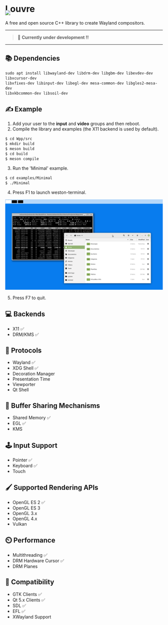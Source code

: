 
<img style="position:relative;margin:0;padding:0;top:40px" src="https://i.imgur.com/cCT9KwN.png" width="112"/>
<h1 style="margin-top:0;padding-top:0">Louvre</h1>

A free and open source C++ library to create Wayland compositors.

<hr>

> 🔨 **Currently under development !!**

<hr>

## 📚 Dependencies
```
sudo apt install libwayland-dev libdrm-dev libgbm-dev libevdev-dev libxcursor-dev 
libxfixes-dev libinput-dev libegl-dev mesa-common-dev libgles2-mesa-dev 
libxkbcommon-dev libsoil-dev
```

## ✍️ Example

1. Add your user to the **input** and **video** groups and then reboot.
2. Compile the library and examples (the X11 backend is used by default).

```
$ cd Wpp/src
$ mkdir build
$ meson build
$ cd build
$ meson compile
```
3. Run the 'Minimal' example.
```
$ cd examples/Minimal
$ ./Minimal
```
4. Press F1 to launch weston-terminal.

![Example](screenshots/Screenshot-01.png)

5. Press F7 to quit.

## 💻 Backends

* X11 :white_check_mark:
* DRM/KMS :white_check_mark:

## 🧩 Protocols

* Wayland :white_check_mark:
* XDG Shell :white_check_mark:
* Decoration Manager
* Presentation Time
* Viewporter
* Qt Shell

## 💬 Buffer Sharing Mechanisms
* Shared Memory :white_check_mark:
* EGL :white_check_mark:
* KMS 

## 🕹️ Input Support
* Pointer :white_check_mark:
* Keyboard :white_check_mark:
* Touch

## 🖌️ Supported Rendering APIs
* OpenGL ES 2 :white_check_mark:
* OpenGL ES 3
* OpenGL 3.x
* OpenGL 4.x
* Vulkan

## ⏲️ Performance
* Multithreading :white_check_mark:
* DRM Hardware Cursor :white_check_mark:
* DRM Planes

## 👴 Compatibility
* GTK Clients :white_check_mark:
* Qt 5.x Clients :white_check_mark:
* SDL :white_check_mark:
* EFL :white_check_mark:
* XWayland Support



